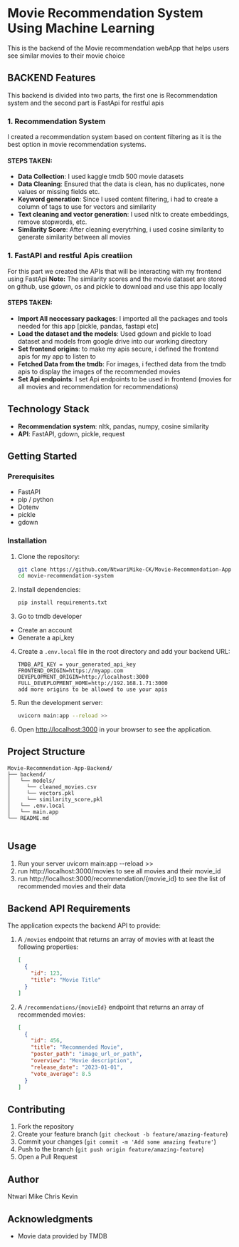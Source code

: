 # Movie Recommendation System Using Machine Learning

This is the backend of the Movie recommendation webApp that helps users see similar movies to their movie choice


## BACKEND Features

This backend is divided into two parts, the first one is Recommendation system and the second part is FastApi for restful apis

### 1. Recommendation System

I created a recommendation system based on content filtering as it is the best option in movie recommendation systems.

#### STEPS TAKEN:

- **Data Collection**: I used kaggle tmdb 500 movie datasets
- **Data Cleaning**: Ensured that the data is clean, has no duplicates, none values or missing fields etc.
- **Keyword generation**: Since I used content filtering, i had to create a column of tags to use for vectors and similarity
- **Text cleaning and vector generation**: I used nltk to create embeddings, remove stopwords, etc.
- **Similarity Score**: After cleaning everytrhing, i used cosine similarity to generate similarity between all movies

### 1. FastAPI and restful Apis creatiion

For this part we created the APIs that will be interacting with my frontend using FastApi
**Note:** The similarity scores and the movie dataset are stored on github, use gdown, os and pickle to download and use this app
locally

#### STEPS TAKEN:

- **Import All neccessary packages**: I imported all the packages and tools needed for this app [pickle, pandas, fastapi etc]
- **Load the dataset and the models**: Used gdown and pickle to load dataset and models from google drive into our working directory
- **Set frontend origins**: to make my apis secure, i defined the frontend apis for my app to listen to
- **Fetched Data from the tmdb**: For images, i fecthed data from the tmdb apis to display the images of the recommended movies
- **Set Api endpoints**: I set Api endpoints to be used in frontend (movies for all movies and recommendation for recommendations)

## Technology Stack

- **Recommendation system**: nltk, pandas, numpy, cosine similarity
- **API**: FastAPI, gdown, pickle, request

## Getting Started

### Prerequisites

- FastAPI
- pip / python
- Dotenv
- pickle
- gdown

### Installation

1. Clone the repository:
   ```bash
   git clone https://github.com/NtwariMike-CK/Movie-Recommendation-App-Backend.git
   cd movie-recommendation-system
   ```

2. Install dependencies:
   ```bash
   pip install requirements.txt
   ```
3. Go to tmdb developer
- Create an account
- Generate a api_key


4. Create a `.env.local` file in the root directory and add your backend URL:
   ```
   TMDB_API_KEY = your_generated_api_key
   FRONTEND_ORIGIN=https://myapp.com
   DEVEPLOPMENT_ORIGIN=http://localhost:3000
   FULL_DEVEPLOPMENT_HOME=http://192.168.1.71:3000
   add more origins to be allowed to use your apis
   ```

5. Run the development server:
   ```bash
   uvicorn main:app --reload >>
   ```

6. Open [http://localhost:3000](http://localhost:3000) in your browser to see the application.

## Project Structure

```
Movie-Recommendation-App-Backend/
├── backend/
│   └── models/
│     └── cleaned_movies.csv
│     └── vectors.pkl
│     └── similarity_score,pkl
│   └── .env.local
│   └── main.app
└── README.md
 
```

## Usage

1. Run your server uvicorn main:app --reload >>
2. run http://localhost:3000/movies to see all movies and their movie_id
3. run http://localhost:3000/recommendation/{movie_id} to see the list of recommended movies and their data

## Backend API Requirements

The application expects the backend API to provide:

1. A `/movies` endpoint that returns an array of movies with at least the following properties:
   ```json
   [
     {
       "id": 123,
       "title": "Movie Title"
     }
   ]
   ```

2. A `/recommendations/{movieId}` endpoint that returns an array of recommended movies:
   ```json
   [
     {
       "id": 456,
       "title": "Recommended Movie",
       "poster_path": "image_url_or_path",
       "overview": "Movie description",
       "release_date": "2023-01-01",
       "vote_average": 8.5
     }
   ]
   ```

## Contributing

1. Fork the repository
2. Create your feature branch (`git checkout -b feature/amazing-feature`)
3. Commit your changes (`git commit -m 'Add some amazing feature'`)
4. Push to the branch (`git push origin feature/amazing-feature`)
5. Open a Pull Request

## Author
Ntwari Mike Chris Kevin

## Acknowledgments

- Movie data provided by TMDB
